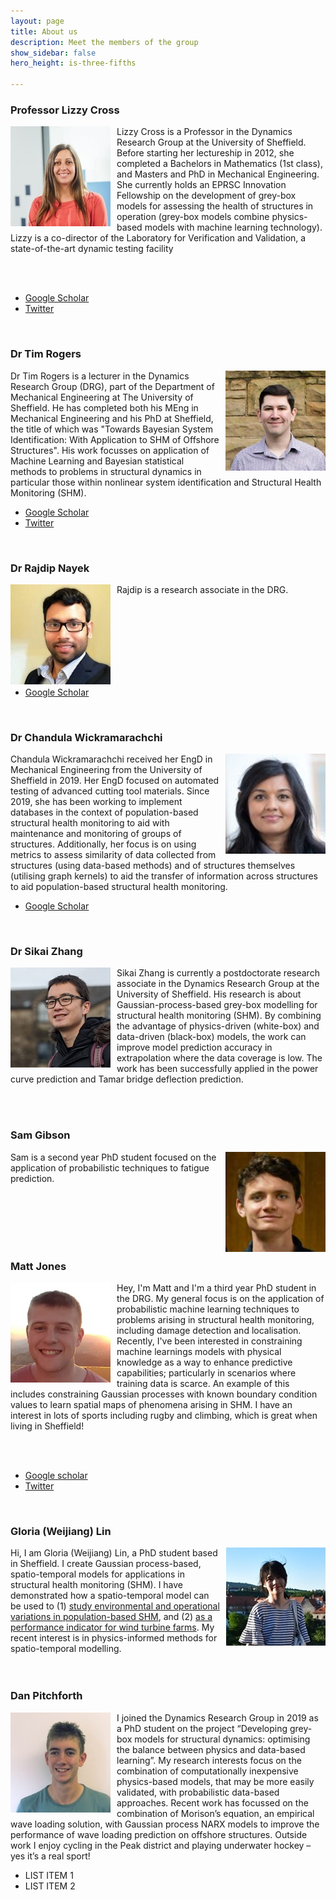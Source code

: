 ```yaml
---
layout: page
title: About us
description: Meet the members of the group
show_sidebar: false
hero_height: is-three-fifths

---
```


### Professor Lizzy Cross

<img style="float: left; padding-right:10px" src="lizzy_pic.jpg"> Lizzy Cross is a Professor in the Dynamics Research Group at the University of Sheffield. Before starting her lectureship in 2012, she completed a Bachelors in Mathematics (1st class), and Masters and PhD in Mechanical Engineering. She currently holds an EPRSC Innovation Fellowship on the development of grey-box models for assessing the health of structures in operation (grey-box models combine physics-based models with machine learning technology). Lizzy is a co-director of the Laboratory for Verification and Validation, a state-of-the-art dynamic testing facility

  <br/>
    <br/>



  * [Google Scholar](https://scholar.google.co.uk/citations?user=EA8E1HIAAAAJ&hl=en)
  * [Twitter](https://twitter.com/lizzyintheDRG)

  <br/>


### Dr Tim Rogers

<img style="float: right; padding-left:10px" src="tim_pic.jpg">

Dr Tim Rogers is a lecturer in the Dynamics Research Group (DRG), part of the Department of Mechanical Engineering at The University of Sheffield. He has completed both his MEng in Mechanical Engineering and his PhD at Sheffield, the title of which was "Towards Bayesian System Identification: With Application to SHM of Offshore Structures". His work focusses on application of Machine Learning and Bayesian statistical methods to problems in structural dynamics in particular those within nonlinear system identification and Structural Health Monitoring (SHM).


  * [Google Scholar](https://scholar.google.co.uk/citations?user=k2ZHf3cAAAAJ&hl=en)
  * [Twitter](https://twitter.com/drgTim)

  <br/>


### Dr Rajdip Nayek

<img style="float: left; padding-right:10px" src="rajdip_pic.jpg">


Rajdip is a research associate in the DRG.

  <br/>
  <br/>
  <br/>
  <br/>
  <br/>
  <br/>
  <br/>



  * [Google Scholar](https://scholar.google.ca/citations?user=dd5LoV4AAAAJ&hl=en)

  <br/>



### Dr Chandula Wickramarachchi

<img style="float: right; padding-left:10px" src="chandy_pic.jpg"> Chandula Wickramarachchi received her EngD in Mechanical Engineering from the University of Sheffield in 2019. Her EngD focused on automated testing of advanced cutting tool materials. Since 2019, she has been working to implement databases in the context of population-based structural health monitoring to aid with maintenance and monitoring of groups of structures. Additionally, her focus is on using metrics to assess similarity of data collected from structures (using data-based methods) and of structures themselves (utilising graph kernels) to aid the transfer of information across structures to aid population-based structural health monitoring.

  * [Google Scholar](https://scholar.google.co.uk/citations?user=ajqGnG4AAAAJ&hl=en)

  <br/>

  

### Dr Sikai Zhang

<img style="float: left; padding-right:10px" src="sikai_pic.jpg"> Sikai Zhang is currently a postdoctorate research associate in the Dynamics Research Group at the University of Sheffield. His research is about Gaussian-process-based grey-box modelling for structural health monitoring (SHM). By combining the advantage of physics-driven (white-box) and data-driven (black-box) models, the work can improve model prediction accuracy in extrapolation where the data coverage is low. The work has been successfully applied in the power curve prediction and Tamar bridge deflection prediction.

<br/>
<br/>


### Sam Gibson

<img style="float: right; padding-left:10px" src="sam_pic.jpg"> Sam is a second year PhD student focused on the application of probabilistic techniques to fatigue prediction.

  <br/>
  <br/>
  <br/>
  <br/>
  <br/>

### Matt Jones

<img style="float: left; padding-right:10px" src="matt_pic.jpg"> Hey, I'm Matt and I'm a third year PhD student in the DRG. My general focus is on the application of probabilistic machine learning techniques to problems arising in structural health monitoring, including damage detection and localisation. Recently, I've been interested in constraining machine learnings models with physical knowledge as a way to enhance predictive capabilities; particularly in scenarios where training data is scarce. An example of this includes constraining Gaussian processes with known boundary condition values to learn spatial maps of phenomena arising in SHM. I have an interest in lots of sports including rugby and climbing, which is great when living in Sheffield! 

  <br/>
  <br/>


  * [Google scholar](https://scholar.google.com/citations?hl=en&user=ANhFtTkAAAAJ)
  * [Twitter](https://twitter.com/mattrjones11)

  <br/>


### Gloria (Weijiang) Lin

<img style="float: right; padding-left:10px" src="gloria_pic.jpg">  Hi, I am Gloria (Weijiang) Lin, a PhD student based in Sheffield. I create Gaussian process-based, spatio-temporal models for applications in structural health monitoring (SHM). I have demonstrated how a spatio-temporal model can be used to (1) [study environmental and operational variations in population-based SHM](https://link.springer.com/chapter/10.1007/978-3-030-47717-2_31), and (2) [as a performance indicator for wind turbine farms](http://past.isma-isaac.be/downloads/isma2020/abstracts/AbstractPage_ID398.pdf). My recent interest is in physics-informed methods for spatio-temporal modelling. 
<br/>
<br/>
<br/>

### Dan Pitchforth

<img style="float: left; padding-right:10px" src="dan_pic.jpg"> I joined the Dynamics Research Group in 2019 as a PhD student on the project “Developing grey-box models for structural dynamics: optimising the balance between physics and data-based learning”. My research interests focus on the combination of computationally inexpensive physics-based models, that may be more easily validated, with probabilistic data-based approaches. Recent work has focussed on the combination of Morison’s equation, an empirical wave loading solution, with Gaussian process NARX models to improve the performance of wave loading prediction on offshore structures. Outside work I enjoy cycling in the Peak district and playing underwater hockey – yes it’s a real sport!

<div class ="container">
  <ul>
    <li>LIST ITEM 1</li>
    <li>LIST ITEM 2</li>
  </ul>
</div>



<!---
This is the base Jekyll theme. You can find out more info about customizing your Jekyll theme, as well as basic Jekyll usage documentation at [jekyllrb.com](https://jekyllrb.com/)

You can find the source code for Minima at GitHub:
[jekyll][jekyll-organization] /
[minima](https://github.com/jekyll/minima)

You can find the source code for Jekyll at GitHub:
[jekyll][jekyll-organization] /
[jekyll](https://github.com/jekyll/jekyll)


[jekyll-organization]: https://github.com/jekyll
permalink: /about/

![image](path-to-image.jpg){: style="float: left"}
<img style="float: left;" src="gloria_pic.jpg">
![image](gloria_pic.jpg)

-->
